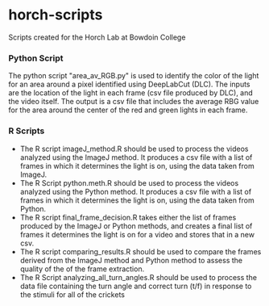 # horch-scripts
Scripts created for the Horch Lab at Bowdoin College

### Python Script
The python script "area_av_RGB.py" is used to identify the color of the light for an area around a pixel identified using DeepLabCut (DLC). The inputs are the location of the light in each frame (csv file produced by DLC), and the video itself. The output is a csv file that includes the average RBG value for the area around the center of the red and green lights in each frame.

### R Scripts
* The R script imageJ_method.R should be used to process the videos analyzed using the ImageJ method. It produces a csv file with a list of frames in which it determines the light is on, using the data taken from ImageJ.   
* The R Script python.meth.R should be used to process the videos analyzed using the Python method. It produces a csv file with a list of frames in which it determines the light is on, using the data taken from Python.
* The R script final_frame_decision.R takes either the list of frames produced by the ImageJ or Python methods, and creates a final list of frames it determines the light is on for a video and stores that in a new csv.
* The R script comparing_results.R should be used to compare the frames derived from the ImageJ method and Python method to assess the quality of the of the frame extraction.
* The R Script analyzing_all_turn_angles.R should be used to process the data file containing the turn angle and correct turn (t/f) in response to the stimuli for all of the crickets
